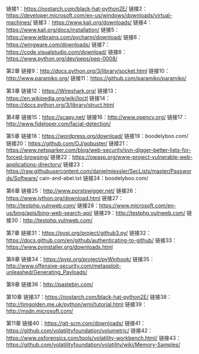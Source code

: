 链接1：https://nostarch.com/black-hat-python2E/
链接2：https://developer.microsoft.com/en-us/windows/downloads/virtual-machines/
链接3：https://www.kali.org/downloads/
链接4：https://www.kali.org/docs/installation/
链接5：https://www.jetbrains.com/pycharm/download/
链接6：https://wingware.com/downloads/
链接7：https://code.visualstudio.com/download/
链接8：https://www.python.org/dev/peps/pep-0008/

第2章
链接9：http://docs.python.org/3/library/socket.html
链接10：http://www.paramiko.org/
链接11：https://github.com/paramiko/paramiko/

第3章
链接12：https://Wireshark.org/
链接13：https://en.wikipedia.org/wiki/Ioctl
链接14：https://docs.python.org/3/library/struct.html

第4章
链接15：https://scapy.net/
链接16：http://www.opencv.org/
链接17：http://www.fideloper.com/facial-detection/

第5章
链接18：https://wordpress.org/download/
链接19：boodelyboo.com/
链接20：https://github.com/OJ/gobuster/
链接21：https://www.netsparker.com/blog/web-security/svn-digger-better-lists-for-forced-browsing/
链接22：https://owasp.org/www-project-vulnerable-web-applications-directory/
链接23：https://raw.githubusercontent.com/danielmiessler/SecLists/master/Passwords/Software/
cain-and-abel.txt
链接24：boodelyboo.com/

第6章
链接25：http://www.porstswigger.net/
链接26：https://www.jython.org/download.html
链接27：http://testphp.vulnweb.com/
链接28：https://www.microsoft.com/en-us/bing/apis/bing-web-search-api/
链接29：http://testphp.vulnweb.com/
链接30：http://testphp.vulnweb.com/

第7章
链接31：https://pypi.org/project/github3.py/
链接32：https://docs.github.com/en/github/authenticating-to-github/
链接33：https://www.pyinstaller.org/downloads.html

第8章
链接34：https://pypi.org/project/pyWinhook/
链接35：http://www.offensive-security.com/metasploit-unleashed/Generating_Payloads/

第9章
链接36：http://pastebin.com/

第10章
链接37：https://nostarch.com/black-hat-python2E/
链接38：http://timgolden.me.uk/python/wmi/tutorial.html
链接39：http://msdn.microsoft.com/

第11章
链接40：https://git-scm.com/downloads/
链接41：https://github.com/volatilityfoundation/volumetric/
链接42：https://www.osforensics.com/tools/volatility-workbench.html/
链接43：https://github.com/volatilityfoundation/volatility/wiki/Memory-Samples/
